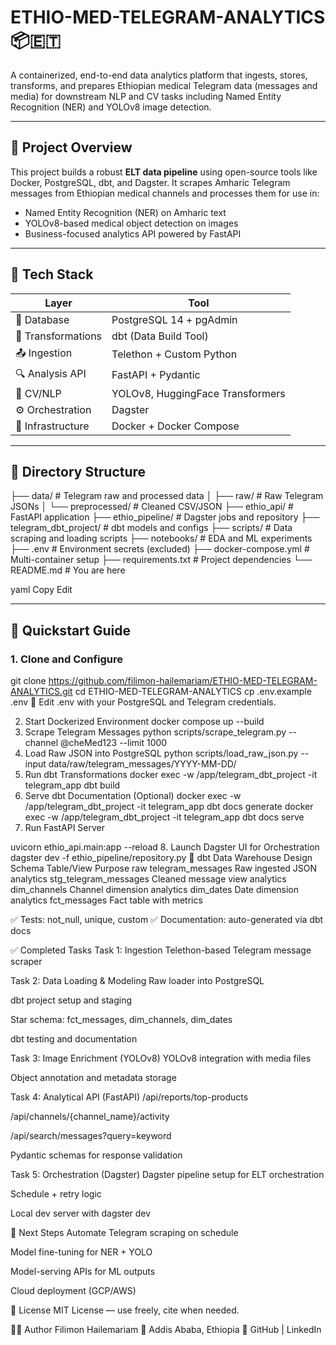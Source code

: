 # ETHIO-MED-TELEGRAM-ANALYTICS 📦🇪🇹

A containerized, end-to-end data analytics platform that ingests, stores, transforms, and prepares Ethiopian medical Telegram data (messages and media) for downstream NLP and CV tasks including Named Entity Recognition (NER) and YOLOv8 image detection.

---

## 🧠 Project Overview

This project builds a robust **ELT data pipeline** using open-source tools like Docker, PostgreSQL, dbt, and Dagster. It scrapes Amharic Telegram messages from Ethiopian medical channels and processes them for use in:

- Named Entity Recognition (NER) on Amharic text
- YOLOv8-based medical object detection on images
- Business-focused analytics API powered by FastAPI

---

## 🔧 Tech Stack

| Layer             | Tool                          |
|------------------|-------------------------------|
| 🐘 Database       | PostgreSQL 14 + pgAdmin       |
| 🧱 Transformations | dbt (Data Build Tool)         |
| 📤 Ingestion      | Telethon + Custom Python      |
| 🔍 Analysis API   | FastAPI + Pydantic            |
| 🧠 CV/NLP         | YOLOv8, HuggingFace Transformers |
| ⚙️ Orchestration  | Dagster                       |
| 🐳 Infrastructure | Docker + Docker Compose       |

---

## 📁 Directory Structure

├── data/ # Telegram raw and processed data
│ ├── raw/ # Raw Telegram JSONs
│ └── preprocessed/ # Cleaned CSV/JSON
├── ethio_api/ # FastAPI application
├── ethio_pipeline/ # Dagster jobs and repository
├── telegram_dbt_project/ # dbt models and configs
├── scripts/ # Data scraping and loading scripts
├── notebooks/ # EDA and ML experiments
├── .env # Environment secrets (excluded)
├── docker-compose.yml # Multi-container setup
├── requirements.txt # Project dependencies
└── README.md # You are here

yaml
Copy
Edit

---

## 🚀 Quickstart Guide

### 1. Clone and Configure
git clone https://github.com/filimon-hailemariam/ETHIO-MED-TELEGRAM-ANALYTICS.git
cd ETHIO-MED-TELEGRAM-ANALYTICS
cp .env.example .env
📝 Edit .env with your PostgreSQL and Telegram credentials.

2. Start Dockerized Environment
docker compose up --build
3. Scrape Telegram Messages
python scripts/scrape_telegram.py --channel @cheMed123 --limit 1000
4. Load Raw JSON into PostgreSQL
python scripts/load_raw_json.py --input data/raw/telegram_messages/YYYY-MM-DD/
5. Run dbt Transformations
docker exec -w /app/telegram_dbt_project -it telegram_app dbt build
6. Serve dbt Documentation (Optional)
docker exec -w /app/telegram_dbt_project -it telegram_app dbt docs generate
docker exec -w /app/telegram_dbt_project -it telegram_app dbt docs serve
7. Run FastAPI Server

uvicorn ethio_api.main:app --reload
8. Launch Dagster UI for Orchestration
dagster dev -f ethio_pipeline/repository.py
🧱 dbt Data Warehouse Design
Schema	Table/View	Purpose
raw	telegram_messages	Raw ingested JSON
analytics	stg_telegram_messages	Cleaned message view
analytics	dim_channels	Channel dimension
analytics	dim_dates	Date dimension
analytics	fct_messages	Fact table with metrics

✅ Tests: not_null, unique, custom
✅ Documentation: auto-generated via dbt docs

✅ Completed Tasks
Task 1: Ingestion
 Telethon-based Telegram message scraper

Task 2: Data Loading & Modeling
 Raw loader into PostgreSQL

 dbt project setup and staging

 Star schema: fct_messages, dim_channels, dim_dates

 dbt testing and documentation

Task 3: Image Enrichment (YOLOv8)
 YOLOv8 integration with media files

 Object annotation and metadata storage

Task 4: Analytical API (FastAPI)
 /api/reports/top-products

 /api/channels/{channel_name}/activity

 /api/search/messages?query=keyword

 Pydantic schemas for response validation

Task 5: Orchestration (Dagster)
 Dagster pipeline setup for ELT orchestration

 Schedule + retry logic

 Local dev server with dagster dev

📌 Next Steps
 Automate Telegram scraping on schedule

 Model fine-tuning for NER + YOLO

 Model-serving APIs for ML outputs

 Cloud deployment (GCP/AWS)


📜 License
MIT License — use freely, cite when needed.

👨‍💻 Author
Filimon Hailemariam
📍 Addis Ababa, Ethiopia
🔗 GitHub | LinkedIn
